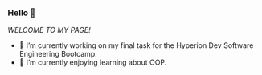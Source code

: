 ### Hello 👋

*WELCOME TO MY PAGE!*

- 🔭 I’m currently working on my final task for the Hyperion Dev Software Engineering Bootcamp.
- 🌱 I’m currently enjoying learning about OOP. 
